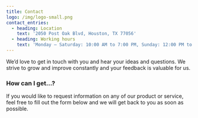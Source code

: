 ```yaml
---
title: Contact
logo: /img/logo-small.png
contact_entries:
  - heading: Location
    text: '2050 Post Oak Blvd, Houston, TX 77056'
  - heading: Working hours
    text: 'Monday – Saturday: 10:00 AM to 7:00 PM, Sunday: 12:00 PM to 6:00 PM'
---
```


We’d love to get in touch with you and hear your ideas and
questions. We strive to grow and improve constantly and your feedback
is valuable for us.

<h3 class="f4 b lh-title mb2">How can I get…?</h3>

If you would like to request information on any of our product or service, feel free to fill out the form below and we will get back to you as soon as possible.
